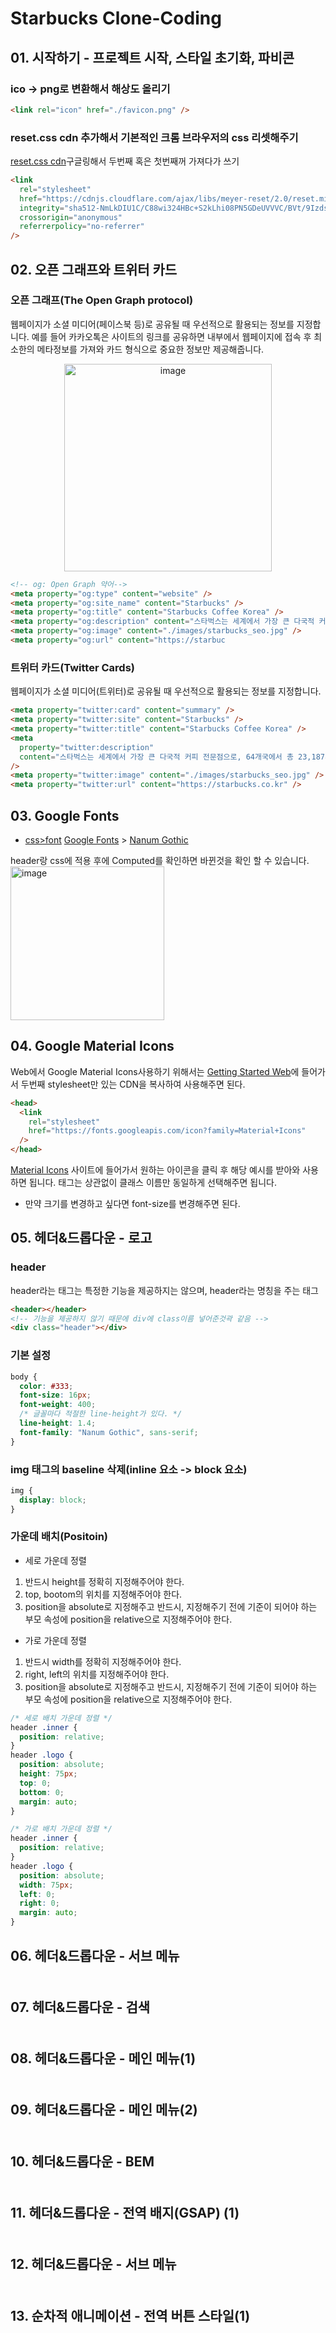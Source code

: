 # Starbucks Clone-Coding

## 01. 시작하기 - 프로젝트 시작, 스타일 초기화, 파비콘

### ico -> png로 변환해서 해상도 올리기

```html
<link rel="icon" href="./favicon.png" />
```

### reset.css cdn 추가해서 기본적인 크롬 브라우저의 css 리셋해주기

[reset.css cdn](https://cdnjs.com/libraries/meyer-reset)구글링해서 두번째 혹은 첫번째꺼 가져다가 쓰기

```html
<link
  rel="stylesheet"
  href="https://cdnjs.cloudflare.com/ajax/libs/meyer-reset/2.0/reset.min.css"
  integrity="sha512-NmLkDIU1C/C88wi324HBc+S2kLhi08PN5GDeUVVVC/BVt/9Izdsc9SVeVfA1UZbY3sHUlDSyRXhCzHfr6hmPPw=="
  crossorigin="anonymous"
  referrerpolicy="no-referrer"
/>
```

## 02. 오픈 그래프와 트위터 카드

### 오픈 그래프(The Open Graph protocol)

웹페이지가 소셜 미디어(페이스북 등)로 공유될 때 우선적으로 활용되는 정보를 지정합니다. 예를 들어 카카오톡은 사이트의 링크를 공유하면 내부에서 웹페이지에 접속 후 최소한의 메타정보를 가져와 카드 형식으로 중요한 정보만 제공해줍니다.

<div align=center>
<img width="332" alt="image" src="https://user-images.githubusercontent.com/32887635/190332040-e2cb6c44-ad3e-4455-95ba-c7303b6fa07d.png">
</div>

```html
<!-- og: Open Graph 약어-->
<meta property="og:type" content="website" />
<meta property="og:site_name" content="Starbucks" />
<meta property="og:title" content="Starbucks Coffee Korea" />
<meta property="og:description" content="스타벅스는 세계에서 가장 큰 다국적 커피 전문점으로, 64개국에서 총 23,187개의 매점을 운영하고 있습니다." />
<meta property="og:image" content="./images/starbucks_seo.jpg" />
<meta property="og:url" content="https://starbuc
```

### 트위터 카드(Twitter Cards)

웹페이지가 소셜 미디어(트위터)로 공유될 때 우선적으로 활용되는 정보를 지정합니다.

```html
<meta property="twitter:card" content="summary" />
<meta property="twitter:site" content="Starbucks" />
<meta property="twitter:title" content="Starbucks Coffee Korea" />
<meta
  property="twitter:description"
  content="스타벅스는 세계에서 가장 큰 다국적 커피 전문점으로, 64개국에서 총 23,187개의 매점을 운영하고 있습니다."
/>
<meta property="twitter:image" content="./images/starbucks_seo.jpg" />
<meta property="twitter:url" content="https://starbucks.co.kr" />
```

## 03. Google Fonts

- [css>font]()
  [Google Fonts](https://fonts.google.com/) > [Nanum Gothic](https://fonts.google.com/specimen/Nanum+Gothic?query=nanum)

header랑 css에 적용 후에 Computed를 확인하면 바뀐것을 확인 할 수 있습니다.
<img width="246" alt="image" src="https://user-images.githubusercontent.com/32887635/190335562-0cd8de7c-2178-4fb0-84ca-ace978fbca1b.png">

## 04. Google Material Icons

Web에서 Google Material Icons사용하기 위해서는 [Getting Started Web](https://material.io/develop/web/getting-started)에 들어가서 두번째 stylesheet만 있는 CDN을 복사하여 사용해주면 된다.

```html
<head>
  <link
    rel="stylesheet"
    href="https://fonts.googleapis.com/icon?family=Material+Icons"
  />
</head>
```

[Material Icons](https://fonts.google.com/icons?selected=Material+Icons&icon.query=login) 사이트에 들어가서 원하는 아이콘을 클릭 후 해당 예시를 받아와 사용하면 됩니다. 태그는 상관없이 클래스 이름만 동일하게 선택해주면 됩니다.

- 만약 크기를 변경하고 싶다면 font-size를 변경해주면 된다.

## 05. 헤더&드롭다운 - 로고

### header

header라는 태그는 특정한 기능을 제공하지는 않으며, header라는 명칭을 주는 태그

```html
<header></header>
<!-- 기능을 제공하지 않기 때문에 div에 class이름 넣어준것곽 같음 -->
<div class="header"></div>
```

### 기본 설정

```css
body {
  color: #333;
  font-size: 16px;
  font-weight: 400;
  /* 글꼴마다 적절한 line-height가 있다. */
  line-height: 1.4;
  font-family: "Nanum Gothic", sans-serif;
}
```

### img 태그의 baseline 삭제(inline 요소 -> block 요소)

```css
img {
  display: block;
}
```

### 가운데 배치(Positoin)

- 세로 가운데 정렬

1. 반드시 height를 정확히 지정해주어야 한다.
2. top, bootom의 위치를 지정해주어야 한다.
3. position을 absolute로 지정해주고 반드시, 지정해주기 전에 기준이 되어야 하는 부모 속성에 position을 relative으로 지정해주어야 한다.

- 가로 가운데 정렬

1. 반드시 width를 정확히 지정해주어야 한다.
2. right, left의 위치를 지정해주어야 한다.
3. position을 absolute로 지정해주고 반드시, 지정해주기 전에 기준이 되어야 하는 부모 속성에 position을 relative으로 지정해주어야 한다.

```css
/* 세로 배치 가운데 정렬 */
header .inner {
  position: relative;
}
header .logo {
  position: absolute;
  height: 75px;
  top: 0;
  bottom: 0;
  margin: auto;
}

/* 가로 배치 가운데 정렬 */
header .inner {
  position: relative;
}
header .logo {
  position: absolute;
  width: 75px;
  left: 0;
  right: 0;
  margin: auto;
}
```

## 06. 헤더&드롭다운 - 서브 메뉴

###

```html

```

## 07. 헤더&드롭다운 - 검색

###

```html

```

## 08. 헤더&드롭다운 - 메인 메뉴(1)

###

```html

```

## 09. 헤더&드롭다운 - 메인 메뉴(2)

###

```html

```

## 10. 헤더&드롭다운 - BEM

###

```html

```

## 11. 헤더&드롭다운 - 전역 배지(GSAP) (1)

###

```html

```

## 12. 헤더&드롭다운 - 서브 메뉴

###

```html

```

## 13. 순차적 애니메이션 - 전역 버튼 스타일(1)

###

```html

```
